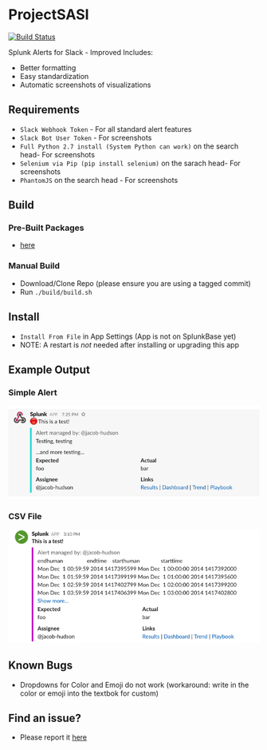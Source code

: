 # ProjectSASI

[![Build Status](https://travis-ci.org/jacob-hudson/ProjectSASI.svg?branch=master)](https://travis-ci.org/jacob-hudson/ProjectSASI)

Splunk Alerts for Slack - Improved
Includes:
- Better formatting
- Easy standardization
- Automatic screenshots of visualizations

## Requirements
- `Slack Webhook Token` - For all standard alert features
- `Slack Bot User Token` - For screenshots
- `Full Python 2.7 install (System Python can work)` on the search head- For screenshots
- `Selenium via Pip (pip install selenium)` on the sarach head- For screenshots
- `PhantomJS` on the search head - For screenshots

## Build
### Pre-Built Packages
- [here](https://github.com/jacob-hudson/ProjectSASI/releases)

### Manual Build
- Download/Clone Repo (please ensure you are using a tagged commit)
- Run `./build/build.sh`

## Install
- `Install From File` in App Settings (App is not on SplunkBase yet)
- NOTE:  A restart is *not* needed after installing or upgrading this app

## Example Output
### Simple Alert
![Example Slack Alerts](https://github.com/jacob-hudson/ProjectSASI/blob/master/data/img/example.png?raw=true "Example Slack Alerts")

### CSV File
![Example Slack Alerts](https://github.com/jacob-hudson/ProjectSASI/blob/master/data/img/example_csv.png?raw=true "Example Slack Alerts - CSV")

## Known Bugs
- Dropdowns for Color and Emoji do not work (workaround: write in the color or emoji into the textbok for custom)

## Find an issue?
- Please report it [here](https://github.com/jacob-hudson/ProjectSASI/issues/new)
